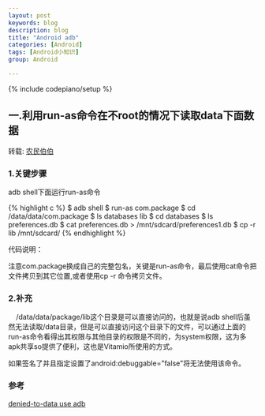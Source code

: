 ```yaml
---
layout: post
keywords: blog
description: blog
title: "Android adb"
categories: [Android]
tags: [Android小知识]
group: Android

---
```

{% include codepiano/setup %}

## 一.利用run-as命令在不root的情况下读取data下面数据

转载: [农民伯伯](http://www.cnblogs.com/over140/archive/2012/06/13/2547706.html)

### 1.关键步骤
adb shell下面运行run-as命令

{% highlight c %}
 	$ adb shell
	$ run-as com.package
	$ cd /data/data/com.package
	$ ls
	databases
	lib
	$ cd databases
	$ ls
	preferences.db
	$ cat preferences.db > /mnt/sdcard/preferences1.db 
	$ cp -r lib /mnt/sdcard/
{% endhighlight %}  

代码说明：

注意com.package换成自己的完整包名，关键是run-as命令，最后使用cat命令把文件拷贝到其它位置,或者使用cp -r 命令拷贝文件。

### 2.补充
&nbsp;&nbsp;&nbsp;&nbsp;/data/data/package/lib这个目录是可以直接访问的，也就是说adb shell后虽然无法读取/data目录，但是可以直接访问这个目录下的文件，可以通过上面的run-as命令看得出其权限与其他目录的权限是不同的，为system权限，这为多apk共享so提供了便利，这也是Vitamio所使用的方式。

如果签名了并且指定设置了android:debuggable="false"将无法使用该命令。

### 参考
[denied-to-data use adb](http://stackoverflow.com/questions/1043322/why-do-i-get-access-denied-to-data-folder-when-using-adb)

